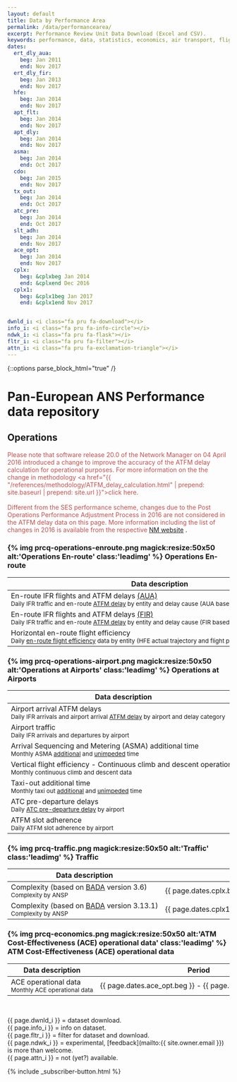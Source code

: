 ```yaml
---
layout: default
title: Data by Performance Area
permalink: /data/performancearea/
excerpt: Performance Review Unit Data Download (Excel and CSV).
keywords: performance, data, statistics, economics, air transport, flights, europe, cost efficiency
dates:
  ert_dly_aua:
    beg: Jan 2011
    end: Nov 2017
  ert_dly_fir:
    beg: Jan 2013
    end: Nov 2017
  hfe:
    beg: Jan 2014
    end: Nov 2017
  apt_flt:
    beg: Jan 2014
    end: Nov 2017
  apt_dly:
    beg: Jan 2014
    end: Nov 2017
  asma:
    beg: Jan 2014
    end: Oct 2017
  cdo:
    beg: Jan 2015
    end: Nov 2017
  tx_out:
    beg: Jan 2014
    end: Oct 2017
  atc_pre:
    beg: Jan 2014
    end: Oct 2017
  slt_adh:
    beg: Jan 2014
    end: Nov 2017
  ace_opt:
    beg: Jan 2014
    end: Nov 2017
  cplx:
    beg: &cplxbeg Jan 2014
    end: &cplxend Dec 2016
  cplx1:
    beg: &cplx1beg Jan 2017
    end: &cplx1end Nov 2017


dwnld_i: <i class="fa pru fa-download"></i>
info_i: <i class="fa pru fa-info-circle"></i>
ndwk_i: <i class="fa pru fa-flask"></i>
fltr_i: <i class="fa pru fa-filter"></i>
attn_i: <i class="fa pru fa-exclamation-triangle"></i>
---
```

<style>
  i.fa.pru {color: #337ab7;}
</style>
{::options parse_block_html="true" /}

# Pan-European ANS Performance data repository


<style>
td {
  white-space: nowrap;
}
th:nth-child(2) {
width: 11em;
}

th:nth-child(3) {
width: 5em;
}

th:nth-child(4) {
width: 5em;
}

th:nth-child(5) {
width: 8em;
}
</style>
## Operations

<span style="color: rgb(192, 80, 77);">Please note that software release 20.0 of the Network Manager on 04 April 2016 introduced
a change to improve the accuracy of the ATFM delay calculation for operational purposes.
For more information on the the change in methodology
<a href="{{ "/references/methodology/ATFM_delay_calculation.html" | prepend: site.baseurl | prepend: site.url }}">click here</a>.</span> <br>
<br>
<span style="color: rgb(192, 80, 77);">Different from the SES performance scheme, changes due to the Post Operations Performance Adjustment Process in 2016 are not considered in the ATFM delay data on this page. More information including the list of changes in 2016 is available from the respective <a href="http://www.eurocontrol.int/publications/post-operations-performance-adjustment-process" target="_blank">NM website</a></span> .

### {% img prcq-operations-enroute.png magick:resize:50x50 alt:'Operations En-route' class:'leadimg' %} Operations En-route

| Data description                                             | Period                                                 | Excel                              | CSV | Metadata                           |
|-------------------------------------------------------------------------------------------------------------------------------------------|-------------------------------------------------------------|-----------------------------------|-----------------------------------------------|----------------------------------|
| En-route IFR flights and ATFM delays [(AUA)][DefAUA]<br><small>Daily IFR traffic and en-route [ATFM delay][ATFMdelay] by entity and delay cause (AUA based)</small>  | {{ page.dates.ert_dly_aua.beg }} - {{ page.dates.ert_dly_aua.end }} | [xls {{ page.dwnld_i }}][ERT-DLY-AUAxlsx] |                                               | [meta {{ page.info_i }}][ERT-DLY-AUA-meta] |
| En-route IFR flights and ATFM delays [(FIR)][DefFIR]<br><small>Daily IFR traffic and en-route [ATFM delay][ATFMdelay] by entity and delay cause (FIR based)</small>  | {{ page.dates.ert_dly_fir.beg }} - {{ page.dates.ert_dly_fir.end }} | [xls {{ page.dwnld_i }}][ERT-DLY-FIRxlsx] |                                               | [meta {{ page.info_i }}][ERT-DLY-FIR-meta] |
| Horizontal en-route flight efficiency <br><small>Daily [en-route flight efficiency][DefFE] data by entity (HFE actual trajectory and flight plan, KEP and KEA indicators)</small>                                                           | {{ page.dates.hfe.beg }} - {{ page.dates.hfe.end }}         | [xls {{ page.dwnld_i }}][HFExlsx]     | [csv {{ page.fltr_i }} {{ page.ndwk_i }}][HFEcsv] | [meta {{ page.info_i }}][HFEmeta]     |

[ATFMdelay]: <{{ "" | prepend: site.baseurl | prepend: site.url }}/references/definition/atfm_delay.html> "ATFM Delay definition"

[ERT-DLY-AUAxlsx]: <{{ "/data/set/ert_dly/En-Route_ATFM_Delay_AUA.xlsm" | prepend: site.baseurl | prepend: site.url }}> "ERT-DLY (Excel)"
[ERT-DLY-FIRxlsx]: <{{ "/data/set/ert_dly/En-Route_ATFM_Delay_FIR.xlsm" | prepend: site.baseurl | prepend: site.url }}> "ERT-DLY (Excel)"
[ERT-DLYcsv]: <{{ "/404.html" | prepend: site.baseurl | prepend: site.url }}> "ERT-DLY (CSV)"
[ERT-DLY-AUA-meta]: <{{ "/references/dataset/En-Route_ATFM_Delay_AUA.html" | prepend: site.baseurl | prepend: site.url }}> "ERT-DLY (Meta)"
[ERT-DLY-FIR-meta]: <{{ "/references/dataset/En-Route_ATFM_Delay_FIR.html" | prepend: site.baseurl | prepend: site.url }}> "ERT-DLY (Meta)"

[HFExlsx]: <{{ "/data/set/hfe/Horizontal_Flight_Efficiency.xlsm" | prepend: site.baseurl | prepend: site.url }}> "HFE (Excel)"
[HFEcsv]: <{{ "/data/set/hfe/horizontal_flight_efficiency.html" | prepend: site.baseurl | prepend: site.url }}> "HFE (CSV)"
[HFEmeta]: <{{ "/references/dataset/Horizontal_Flight_Efficiency.html" | prepend: site.baseurl | prepend: site.url }}> "HFE (Meta)"

[DefAUA]: <{{ "/references/acronym/aua.html" | prepend: site.baseurl | prepend: site.url }}> "AUA definition"
[DefFIR]: <{{ "/references/acronym/fir.html" | prepend: site.baseurl | prepend: site.url }}> "FIR definition"
[DefFE]: <{{ "/references/methodology/horizontal_flight_efficiency_pi.html" | prepend: site.baseurl | prepend: site.url }}> "Flight Efficiency performance indicator"


### {% img prcq-operations-airport.png magick:resize:50x50 alt:'Operations at Airports' class:'leadimg' %} Operations at Airports

| Data description                                                     | Period                                                       | Excel                              | CSV |  Metadata                         |
|-------------------------------------------------------------------------------------------------------------------------------------------------------------------------|--------------------------------------------------------------|-----------------------------------------|---------------------------------------------------|----------------------------------|
| Airport arrival ATFM delays<br><small>Daily IFR arrivals and airport arrival [ATFM delay][ATFMdelay] by airport and delay category</small> | {{ page.dates.apt_dly.beg }} - {{ page.dates.apt_dly.end }}  | [xls {{ page.dwnld_i }}][APT-DLYxlsx] | [csv {{ page.fltr_i }} {{ page.ndwk_i }}][APT-DLYcsv] | [meta {{ page.info_i }}][APT-DLYmeta] |
| Airport traffic<br><small>Daily IFR arrivals and departures by airport</small>                                                                                          | {{ page.dates.apt_flt.beg }} - {{ page.dates.apt_flt.end }}  | [xls {{ page.dwnld_i }}][APT-FLTxlsx]   |                                                   | [meta {{ page.info_i }}][APT-FLTmeta] |
| Arrival Sequencing and Metering (ASMA) additional time<br><small>Monthly ASMA [additional][ASMAadditional] and [unimpeded][ASMAunimpeded] time</small>                  | {{ page.dates.asma.beg }} - {{ page.dates.asma.end }}        | [xls {{ page.dwnld_i }}][ASMAxlsx]    |                                                   | [meta {{ page.info_i }}][ASMAmeta]    |
| Vertical flight efficiency - Continuous climb and descent operations<br><small>Monthly continuous climb and descent data</small>                  | {{ page.dates.cdo.beg }} - {{ page.dates.cdo.end }}        | [xls {{ page.dwnld_i }}][CDOxlsx]    |                                                   | [meta {{ page.info_i }}][CDOmeta]    |
| Taxi-out additional time<br><small>Monthly taxi out [additional][TX-OUTadditional] and [unimpeded][TX-OUTunimpeded] time</small>  | {{ page.dates.tx_out.beg }} - {{ page.dates.tx_out.end }}    | [xls {{ page.dwnld_i }}][TX-OUTxlsx]  |                                                   | [meta {{ page.info_i }}][TX-OUTmeta]  |
| ATC pre-departure delays<br><small>Daily [ATC pre-departure delay][ATCpredepdelay] by airport</small>                         | {{ page.dates.atc_pre.beg }} - {{ page.dates.atc_pre.end }}  | [xls {{ page.dwnld_i }}][ATC-PRExlsx] |                                                   | [meta {{ page.info_i }}][ATC-PREmeta] |
| ATFM slot adherence<br><small>Daily ATFM slot adherence by airport</small>                                                    | {{ page.dates.slt_adh.beg }} - {{ page.dates.slt_adh.end }}  | [xls {{ page.dwnld_i }}][SLT-ADHxlsx] |                                                   | [meta {{ page.info_i }}][SLT-ADHmeta] |


[ASMAadditional]: <{{ "/references/definition/additional_asma_time.html" | prepend: site.baseurl | prepend: site.url }}> "ASMA Additional Time definition"
[ASMAunimpeded]: <{{ "/references/definition/unimpeded_asma_time.html" | prepend: site.baseurl | prepend: site.url }}> "ASMA Unimpeded Time definition"
[TX-OUTadditional]: <{{ "/references/definition/additional_taxi-out_time.html" | prepend: site.baseurl | prepend: site.url }}> "Taxi-out Additional Time definition"
[TX-OUTunimpeded]: <{{ "/references/definition/unimpeded_taxi-out_time.html" | prepend: site.baseurl | prepend: site.url }}> "Taxi-out Unimpeded Time definition"
[ATCpredepdelay]: <{{ "/references/definition/atc_pre-departure_delay.html" | prepend: site.baseurl | prepend: site.url }}> "ATC Pre-departure Delay definition"

[APT-FLTxlsx]: <{{ "/data/set/apt_flt/Airport_Traffic.xlsm" | prepend: site.baseurl | prepend: site.url }}> "APT-FLT (Excel)"
[APT-FLTcsv]: <{{ "/404.html" | prepend: site.baseurl | prepend: site.url }}> "APT-FLT (CSV)"
[APT-FLTmeta]: <{{ "/references/dataset/Airport_Traffic.html" | prepend: site.baseurl | prepend: site.url }}>  "APT-FLT (Meta)"

[APT-DLYxlsx]: <{{ "/data/set/apt_dly/Airport_Arrival_ATFM_Delay.xlsm" | prepend: site.baseurl | prepend: site.url }}> "APT-DLY (Excel)"
[APT-DLYcsv]: <{{ "/data/set/apt_dly/airport_arrival_atfm_delay.html" | prepend: site.baseurl | prepend: site.url }}> "APT-DLY (CSV)"
[APT-DLYmeta]: <{{ "/references/dataset/Airport_Arrival_ATFM_Delay.html" | prepend: site.baseurl | prepend: site.url }}> "APT-DLY (Meta)"

[ASMAxlsx]: <{{ "/data/set/asma/ASMA_Additional_Time.xlsm" | prepend: site.baseurl | prepend: site.url }}> "ASMA (Excel)"
[ASMAcsv]: <{{ "/404.html" | prepend: site.baseurl | prepend: site.url }}> "ASMA (CSV)"
[ASMAmeta]: <{{ "/references/dataset/ASMA_Additional_Time.html" | prepend: site.baseurl | prepend: site.url }}> "ASMA (Meta)"

[CDOxlsx]: <{{ "/data/set/cdo_cco/Vertical_Flight_Efficiency_cdo_cco.xlsm" | prepend: site.baseurl | prepend: site.url }}> "CDO/CCO (Excel)"
[CDOcsv]: <{{ "/404.html" | prepend: site.baseurl | prepend: site.url }}> "CDO/CCO (CSV)"
[CDOmeta]: <{{ "/references/dataset/Continuous_Climb_Descent.html" | prepend: site.baseurl | prepend: site.url }}> "CDO/CCO (Meta)"

[TX-OUTxlsx]: <{{ "/data/set/tx_out/Taxi-Out_Additional_Time.xlsm" | prepend: site.baseurl | prepend: site.url }}> "TX-OUT (Excel)"
[TX-OUTcsv]: <{{ "/404.html" | prepend: site.baseurl | prepend: site.url }}> "TX-OUT (CSV)"
[TX-OUTmeta]: <{{ "/references/dataset/Taxi-Out_Additional_Time.html" | prepend: site.baseurl | prepend: site.url }}> "TX-OUT (Meta)"

[ATC-PRExlsx]: <{{ "/data/set/atc_pre/ATC_Pre-Departure_Delay.xlsm" | prepend: site.baseurl | prepend: site.url }}> "ATC-PRE (Excel)"
[ATC-PREmeta]: <{{ "/references/dataset/ATC_Pre-Departure_Delay.html" | prepend: site.baseurl | prepend: site.url }}>  "ATC-PRE (Meta)"

[SLT-ADHxlsx]: <{{ "/data/set/slt_adh/ATFM_Slot_Adherence.xlsm" | prepend: site.baseurl | prepend: site.url }}> "SLT-ADH (Excel)"
[SLT-ADHmeta]: <{{ "/references/dataset/ATFM_Slot_Adherence.html" | prepend: site.baseurl | prepend: site.url }}> "SLT-ADH (Meta)"

### {% img prcq-traffic.png magick:resize:50x50 alt:'Traffic' class:'leadimg' %} Traffic

| Data description                                             | Period                                                 | Excel                              | CSV | Metadata                           |
|--------------------------------------------------------------|--------------------------------------------------------|------------------------------------|-----|------------------------------------|
| Complexity (based on [BADA][CPLXbada] version 3.6) <br><small>Complexity by ANSP</small>              | {{ page.dates.cplx.beg }} - {{ page.dates.cplx.end }}  | [xls {{ page.dwnld_i }}][CPLXxlsx] |    | [meta {{ page.info_i }}][CPLXmeta] |
| Complexity (based on [BADA][CPLXbada] version 3.13.1) <br><small>Complexity by ANSP</small>              | {{ page.dates.cplx1.beg }} - {{ page.dates.cplx1.end }}  | [xls {{ page.dwnld_i }}][CPLX1xlsx] |    | [meta {{ page.info_i }}][CPLXmeta] |

[CPLXxlsx]: <{{ "/data/set/cplx/Traffic_Complexity_Scores_1.xlsm" | prepend: site.baseurl | prepend: site.url }}> "CPLX (Excel)"
[CPLX1xlsx]: <{{ "/data/set/cplx/Traffic_Complexity_Scores_2.xlsm" | prepend: site.baseurl | prepend: site.url }}> "CPLX (Excel)"
[CPLXcsv]: <{{ "/404.html" | prepend: site.baseurl | prepend: site.url }}> "CPLX (CSV)"
[CPLXmeta]: <{{ "/references/dataset/Traffic_Complexity_Score.html" | prepend: site.baseurl | prepend: site.url }}> "CPLX (Meta)"
[CPLXbada]: <{{ "" | prepend: site.baseurl | prepend: site.url }}/references/acronym/bada.html> "Base of Aircraft Data"

### {% img prcq-economics.png magick:resize:50x50 alt:'ATM Cost-Effectiveness (ACE) operational data' class:'leadimg' %} ATM Cost-Effectiveness (ACE) operational data

| Data description                                                     | Period                                                       | Excel                              | CSV |  Metadata                         |
|----------------------------------------------------------------------|--------------------------------------------------------------|------------------------------------|-----|-----------------------------------|
| ACE operational data<br><small>Monthly ACE operational data</small>  | {{ page.dates.ace_opt.beg }} - {{ page.dates.ace_opt.end }}  | [xls {{ page.dwnld_i }}][ACExlsx]  |     | [specs {{ page.info_i }}][ACEurl] |

[ACExlsx]: <{{ "/data/set/ace_opt/ACE_Monthly_Operational_Data.xls" | prepend: site.baseurl | prepend: site.url }}> "ACE (Excel)"
[ACEcsv]: <{{ "/404.html" | prepend: site.baseurl | prepend: site.url }}> "ACE (CSV)"
[ACEmeta]: <{{ "/references/dataset/ACE_Monthly_Operational_Data.html" | prepend: site.baseurl | prepend: site.url }}> "ACE (Meta)"
[ACEurl]: <http://www.eurocontrol.int/documents/economic-information-disclosure-specification> "ACE specs"

<br>

{{ page.dwnld_i }} = dataset download.<br>
{{ page.info_i }} = info on dataset.<br>
{{ page.fltr_i }} = filter for dataset and download.<br>
{{ page.ndwk_i }} = experimental, [feedback](mailto:{{ site.owner.email }}) is more than welcome.<br>
{{ page.attn_i }} = not (yet?) available.<br>


<div class="container text-center">
{% include _subscriber-button.html %}
</div>
